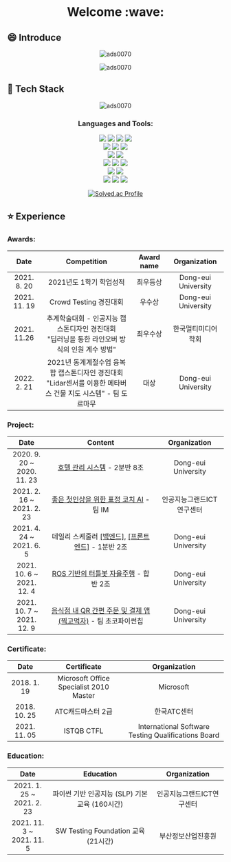 <h1 align=center>Welcome :wave:</h1>

## :smile: Introduce
<p align="center"> <img src="https://komarev.com/ghpvc/?username=ads0070&label=Profile%20views&color=0e75b6&style=flat" alt="ads0070" /> 

<p align="center">
<img align="center" src="https://github-readme-stats.vercel.app/api?username=ads0070&show_icons=true&locale=en" alt="ads0070"/</p>
  
## :pencil: Tech Stack

<p align="center"><img align="center" src="https://github-readme-stats.vercel.app/api/top-langs?username=ads0070&show_icons=true&locale=en&layout=compact" alt="ads0070" /></p>

<h3 align="center">Languages and Tools:</h3>

<div align=center> 

  <img src="https://img.shields.io/badge/java-007396?style=flat&logo=java&logoColor=white">
  <img src="https://img.shields.io/badge/python-3776AB?style=flat&logo=python&logoColor=white"> 
  <img src="https://img.shields.io/badge/c++-00599C?style=flat&logo=c%2B%2B&logoColor=white">
  <img src="https://img.shields.io/badge/c-A8B9CC?style=flat&logo=c&logoColor=white">
  <br>
  
  <img src="https://img.shields.io/badge/html5-E34F26?style=flat&logo=html5&logoColor=white"> 
  <img src="https://img.shields.io/badge/css-1572B6?style=flat&logo=css3&logoColor=white"> 
  <img src="https://img.shields.io/badge/javascript-F7DF1E?style=flat&logo=javascript&logoColor=black"> 
  <br>
  
  <img src="https://img.shields.io/badge/oracle-F80000?style=flat&logo=oracle&logoColor=white"> 
  <img src="https://img.shields.io/badge/mysql-4479A1?style=flat&logo=mysql&logoColor=white"> 
  <br>
  
  <img src="https://img.shields.io/badge/ros-22314E?style=flat&logo=ros&logoColor=white">
  <img src="https://img.shields.io/badge/spring-6DB33F?style=flat&logo=spring&logoColor=white">
  <img src="https://img.shields.io/badge/android studio-3DDC84?style=flat&logo=android studio&logoColor=white">
  <br>

  <img src="https://img.shields.io/badge/linux-FCC624?style=flat&logo=linux&logoColor=black"> 
  <img src="https://img.shields.io/badge/apache tomcat-F8DC75?style=flat&logo=apachetomcat&logoColor=white">
  <br>
  
  <img src="https://img.shields.io/badge/github-181717?style=flat&logo=github&logoColor=white">
  <img src="https://img.shields.io/badge/git-F05032?style=flat&logo=git&logoColor=white">
  <img src="https://img.shields.io/badge/docker-2496ED?style=flat&logo=docker&logoColor=white">
  <br>
  
  [![Solved.ac Profile](http://mazassumnida.wtf/api/mini/generate_badge?boj=ads0070)](https://solved.ac/ads0070/)
  <br>
  
</div>

## :star: Experience

<h3 align="left">Awards:</h3>


|         Date         |                              Competition                              |         Award name         |                    Organization                    |
| :----------------: | :----------------------------------------------------------: | :----------------: | :------------------------------------------------: |
|  2021. 8. 20  |            2021년도 1학기 학업성적             |  최우등상  |                 Dong-eui University                 |
|  2021. 11. 19  |     Crowd Testing 경진대회      |  우수상  |               Dong-eui University                |
|  2021. 11.26  |     추계학술대회 - 인공지능 캡스톤디자인 경진대회<br>"딥러닝을 통한 라인오버 방식의 인원 계수 방법"     |  최우수상  |               한국멀티미디어학회                |
|  2022. 2. 21  |    2021년 동계계절수업 융복합 캡스톤디자인 경진대회<br>"Lidar센서를 이용한 메타버스 건물 지도 시스템" - 팀 도르마무    |  대상  |                     Dong-eui University                     |

<h3 align="left">Project:</h3>


|         Date         |                              Content                              |                    Organization                    |
| :----------------: | :----------------------------------------------------------: | :------------------------------------------------: |
|  2020. 9. 20 ~<br>2020. 11. 23  |            [호텔 관리 시스템](https://github.com/ads0070/hotel-management-program) - 2분반 8조             |                 Dong-eui University                 |
|  2021. 2. 16 ~<br>2021. 2. 23  |     [좋은 첫인상을 위한 표정 코치 AI](https://github.com/ads0070/Facial-expression-coach-AI) - 팀 IM      |               인공지능그랜드ICT연구센터                |
|  2021. 4. 24 ~<br>2021. 6. 5  |     데일리 스케줄러 [[백엔드]](https://github.com/ads0070/daily-scheduler-backend), [[프론트엔드]](https://github.com/ads0070/daily-scheduler-frontend) - 1분반 2조     |               Dong-eui University                |
|  2021. 10. 6 ~<br>2021. 12. 4  |     [ROS 기반의 터틀봇 자율주행](https://github.com/ads0070/ROS-based-Turtlebot-Autonomous-Driving) - 합반 2조     |               Dong-eui University                |
|  2021. 10. 7 ~<br>2021. 12. 9  |     [음식점 내 QR 간편 주문 및 결제 앱 (찍고먹자)](https://github.com/ads0070/QR-payment-application-and-server) - 팀 초코파이썬칩     |               Dong-eui University                |


<h3 align="left">Certificate:</h3>


|         Date         |                              Certificate                              |                    Organization                    |
| :----------------: | :----------------------------------------------------------: | :------------------------------------------------: |
|  2018. 1. 19  |     Microsoft Office Specialist 2010 Master      |               Microsoft                |
|  2018. 10. 25  |            ATC캐드마스터 2급             |                 한국ATC센터                 |
|  2021. 11. 05  |     ISTQB CTFL     |               International Software Testing Qualifications Board                |


<h3 align="left">Education:</h3>


|         Date         |                              Education                              |                    Organization                    |
| :----------------: | :----------------------------------------------------------: | :------------------------------------------------: |
|  2021. 1. 25 ~<br>2021. 2. 23  |            파이썬 기반 인공지능 (SLP) 기본교육 (160시간)            |                 인공지능그랜드ICT연구센터                 |
|  2021. 11. 3 ~<br>2021. 11. 5  |     SW Testing Foundation 교육 (21시간)     |               부산정보산업진흥원                |

